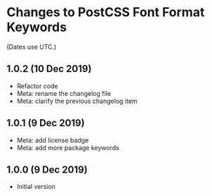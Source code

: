 # Changes to PostCSS Font Format Keywords

(Dates use UTC.)

## 1.0.2 (10 Dec 2019)

* Refactor code
* Meta: rename the changelog file
* Meta: clarify the previous changelog item

## 1.0.1 (9 Dec 2019)

* Meta: add license badge
* Meta: add more package keywords

## 1.0.0 (9 Dec 2019)

* Initial version
